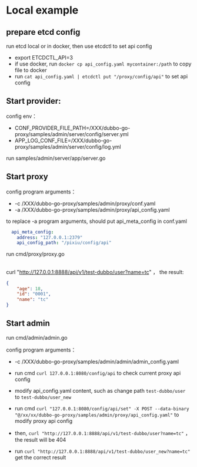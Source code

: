# Local example

## prepare etcd config

run etcd local or in docker, then use etcdctl to set api config

- export ETCDCTL_API=3
- if use docker, run `docker cp api_config.yaml mycontainer:/path` to copy file to docker
- run `cat api_config.yaml | etcdctl put "/proxy/config/api"` to set api config


## Start provider:

config env：
- CONF_PROVIDER_FILE_PATH=/XXX/dubbo-go-proxy/samples/admin/server/config/server.yml
- APP_LOG_CONF_FILE=/XXX/dubbo-go-proxy/samples/admin/server/config/log.yml

run samples/admin/server/app/server.go

## Start proxy

config program arguments：
- -c /XXX/dubbo-go-proxy/samples/admin/proxy/conf.yaml 
- -a /XXX/dubbo-go-proxy/samples/admin/proxy/api_config.yaml

to replace -a program arguments, should put api_meta_config in conf.yaml 

```yaml
  api_meta_config:
    address: "127.0.0.1:2379"
    api_config_path: "/pixiu/config/api"
```


run cmd/proxy/proxy.go

## 

curl "http://127.0.0.1:8888/api/v1/test-dubbo/user?name=tc" ， the result:

```json
{
    "age": 18,
    "id": "0001",
    "name": "tc"
}
```

## Start admin

run cmd/admin/admin.go

config program arguments：
- -c /XXX/dubbo-go-proxy/samples/admin/admin/admin_config.yaml 


- run cmd `curl 127.0.0.1:8080/config/api` to check current proxy api config
- modify api_config.yaml content, such as change path `test-dubbo/user` to `test-dubbo/user_new`
- run cmd `curl "127.0.0.1:8080/config/api/set" -X POST --data-binary "@/xx/xx/dubbo-go-proxy/samples/admin/proxy/api_config.yaml"` to modify proxy api config
- then, `curl "http://127.0.0.1:8888/api/v1/test-dubbo/user?name=tc"` ， the result will be 404
- run `curl "http://127.0.0.1:8888/api/v1/test-dubbo/user_new?name=tc"` get the correct result
